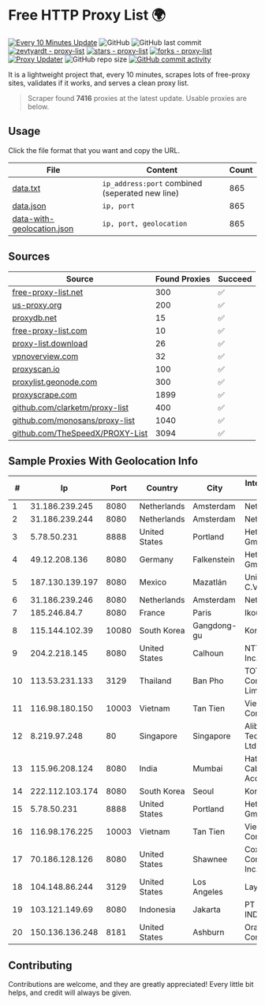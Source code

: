 
# Free HTTP Proxy List 🌍

[![Every 10 Minutes Update](https://github.com/mertguvencli/http-proxy-list/actions/workflows/main.yml/badge.svg?branch=main)](https://github.com/mertguvencli/http-proxy-list/actions/workflows/main.yml)
![GitHub](https://img.shields.io/github/license/mertguvencli/http-proxy-list)
![GitHub last commit](https://img.shields.io/github/last-commit/mertguvencli/http-proxy-list)
[![zevtyardt - proxy-list](https://img.shields.io/static/v1?label=zevtyardt&message=proxy-list&color=blue&logo=github)](https://github.com/zevtyardt/proxy-list "Go to GitHub repo")
[![stars - proxy-list](https://img.shields.io/github/stars/zevtyardt/proxy-list?style=social)](https://github.com/zevtyardt/proxy-list)
[![forks - proxy-list](https://img.shields.io/github/forks/zevtyardt/proxy-list?style=social)](https://github.com/zevtyardt/proxy-list)
[![Proxy Updater](https://github.com/zevtyardt/proxy-list/workflows/Proxy%20Updater/badge.svg)](https://github.com/zevtyardt/proxy-list/actions?query=workflow:"Proxy+Updater")
![GitHub repo size](https://img.shields.io/github/repo-size/zevtyardt/proxy-list)
[![GitHub commit activity](https://img.shields.io/github/commit-activity/m/zevtyardt/proxy-list?logo=commits)](https://github.com/zevtyardt/proxy-list/commits/main)

It is a lightweight project that, every 10 minutes, scrapes lots of free-proxy sites, validates if it works, and serves a clean proxy list.

> Scraper found **7416** proxies at the latest update. Usable proxies are below.

## Usage

Click the file format that you want and copy the URL.

|File|Content|Count|
|----|-------|-----|
|[data.txt](https://raw.githubusercontent.com/mertguvencli/http-proxy-list/main/proxy-list/data.txt)|`ip_address:port` combined (seperated new line)|865|
|[data.json](https://raw.githubusercontent.com/mertguvencli/http-proxy-list/main/proxy-list/data.json)|`ip, port`|865|
|[data-with-geolocation.json](https://raw.githubusercontent.com/mertguvencli/http-proxy-list/main/proxy-list/data-with-geolocation.json)|`ip, port, geolocation`|865|

## Sources

|Source|Found Proxies|Succeed|
|------|-------------|-------|
|[free-proxy-list.net](https://free-proxy-list.net)|300|✅|
|[us-proxy.org](https://www.us-proxy.org)|200|✅|
|[proxydb.net](http://proxydb.net)|15|✅|
|[free-proxy-list.com](https://free-proxy-list.com/?page=&port=&type%5B%5D=http&type%5B%5D=https&up_time=0&search=Search)|10|✅|
|[proxy-list.download](https://www.proxy-list.download/HTTP)|26|✅|
|[vpnoverview.com](https://vpnoverview.com/privacy/anonymous-browsing/free-proxy-servers)|32|✅|
|[proxyscan.io](https://www.proxyscan.io)|100|✅|
|[proxylist.geonode.com](https://proxylist.geonode.com/api/proxy-list?limit=300&page=1&sort_by=lastChecked&sort_type=desc&protocols=http,https)|300|✅|
|[proxyscrape.com](https://api.proxyscrape.com/v2/?request=displayproxies&protocol=http&timeout=10000&country=all&ssl=all&anonymity=all)|1899|✅|
|[github.com/clarketm/proxy-list](https://raw.githubusercontent.com/clarketm/proxy-list/master/proxy-list-raw.txt)|400|✅|
|[github.com/monosans/proxy-list](https://raw.githubusercontent.com/monosans/proxy-list/main/proxies/http.txt)|1040|✅|
|[github.com/TheSpeedX/PROXY-List](https://raw.githubusercontent.com/TheSpeedX/PROXY-List/master/http.txt)|3094|✅|


## Sample Proxies With Geolocation Info

|#|Ip|Port|Country|City|Internet Service Provider|
|-|--|----|-------|----|-------------------------|
|1|31.186.239.245|8080|Netherlands|Amsterdam|NetSkope Inc|
|2|31.186.239.244|8080|Netherlands|Amsterdam|NetSkope Inc|
|3|5.78.50.231|8888|United States|Portland|Hetzner Online GmbH|
|4|49.12.208.136|8080|Germany|Falkenstein|Hetzner Online GmbH|
|5|187.130.139.197|8080|Mexico|Mazatlán|Uninet S.A. de C.V.|
|6|31.186.239.246|8080|Netherlands|Amsterdam|NetSkope Inc|
|7|185.246.84.7|8080|France|Paris|Ikoula Net SAS|
|8|115.144.102.39|10080|South Korea|Gangdong-gu|Korea Telecom|
|9|204.2.218.145|8080|United States|Calhoun|NTT America, Inc.|
|10|113.53.231.133|3129|Thailand|Ban Pho|TOT Public Company Limited|
|11|116.98.180.150|10003|Vietnam|Tan Tien|Viettel Corporation|
|12|8.219.97.248|80|Singapore|Singapore|Alibaba (US) Technology Co., Ltd.|
|13|115.96.208.124|8080|India|Mumbai|Hathway IP over Cable Internet Access|
|14|222.112.103.174|8080|South Korea|Seoul|Korea Telecom|
|15|5.78.50.231|8888|United States|Portland|Hetzner Online GmbH|
|16|116.98.176.225|10003|Vietnam|Tan Tien|Viettel Corporation|
|17|70.186.128.126|8080|United States|Shawnee|Cox Communications Inc.|
|18|104.148.86.244|3129|United States|Los Angeles|LayerHost|
|19|103.121.149.69|8080|Indonesia|Jakarta|PT EMERIO INDONESIA|
|20|150.136.136.248|8181|United States|Ashburn|Oracle Corporation|



## Contributing

Contributions are welcome, and they are greatly appreciated! Every
little bit helps, and credit will always be given.


